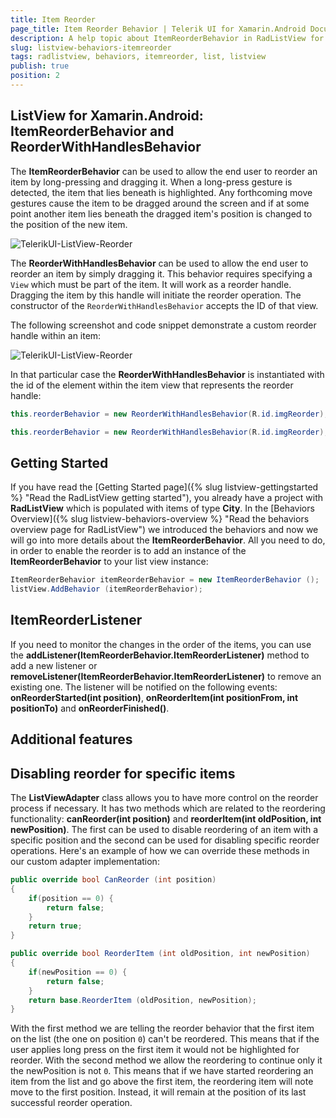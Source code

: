 ```yaml
---
title: Item Reorder
page_title: Item Reorder Behavior | Telerik UI for Xamarin.Android Documentation
description: A help topic about ItemReorderBehavior in RadListView for Android.
slug: listview-behaviors-itemreorder
tags: radlistview, behaviors, itemreorder, list, listview
publish: true
position: 2
---
```


## ListView for Xamarin.Android: ItemReorderBehavior and ReorderWithHandlesBehavior

The **ItemReorderBehavior** can be used to allow the end user to reorder an item by long-pressing and dragging it. When a long-press gesture is detected, the item that lies beneath is highlighted.
Any forthcoming move gestures cause the item to be dragged around the screen and if at some point another item lies beneath the dragged item's position is changed to the position of the new item.

![TelerikUI-ListView-Reorder](/controls/listview/behaviors/images/listview-behaviors-itemreorder-1.png "Here's how the reordered item looks like.")

The **ReorderWithHandlesBehavior** can be used to allow the end user to reorder an item by simply dragging it. This behavior requires specifying a `View` which must be part of the item. It will work as a reorder handle. Dragging the item by this handle will initiate the reorder operation. The constructor of the `ReorderWithHandlesBehavior` accepts the ID of that view.

The following screenshot and code snippet demonstrate a custom reorder handle within an item:

![TelerikUI-ListView-Reorder](/controls/listview/behaviors/images/listview-behaviors-itemreorder-handles-1.png "Here's how the reordered item looks like.")

In that particular case the **ReorderWithHandlesBehavior** is instantiated with the id of the element within the item view that represents the reorder handle:

``` Java
this.reorderBehavior = new ReorderWithHandlesBehavior(R.id.imgReorder);
```
```C#
this.reorderBehavior = new ReorderWithHandlesBehavior(R.id.imgReorder);
```

## Getting Started

If you have read the [Getting Started page]({% slug listview-gettingstarted %} "Read the RadListView getting started"), you already have a project with **RadListView** which is populated with items of type **City**. In 
the [Behaviors Overview]({% slug listview-behaviors-overview %} "Read the behaviors overview page for RadListView") we introduced the behaviors and now we will go into more details about the **ItemReorderBehavior**.
All you need to do, in order to enable the reorder is to add an instance of the **ItemReorderBehavior** to your list view instance:


```C#
ItemReorderBehavior itemReorderBehavior = new ItemReorderBehavior ();
listView.AddBehavior (itemReorderBehavior);
```

## ItemReorderListener

If you need to monitor the changes in the order of the items, you can use the **addListener(ItemReorderBehavior.ItemReorderListener)** method to add a new listener or **removeListener(ItemReorderBehavior.ItemReorderListener)**
to remove an existing one. The listener will be notified on the following events: **onReorderStarted(int position)**, **onReorderItem(int positionFrom, int positionTo)** and **onReorderFinished()**. 

## Additional features

## Disabling reorder for specific items

The **ListViewAdapter** class allows you to have more control on the reorder process if necessary. It has two methods which are related to the reordering functionality: **canReorder(int position)** and 
**reorderItem(int oldPosition, int newPosition)**. The first can be used to disable reordering of an item with a specific position and the second can be used for disabling specific reorder operations. Here's an example of
how we can override these methods in our custom adapter implementation:


```C#
public override bool CanReorder (int position)
{
	if(position == 0) {
		return false;
	}
	return true;
}

public override bool ReorderItem (int oldPosition, int newPosition)
{
	if(newPosition == 0) {
		return false;
	}
	return base.ReorderItem (oldPosition, newPosition);
}
```

With the first method we are telling the reorder behavior that the first item on the list (the one on position `0`) can't be reordered. This means that if the user applies long press on the first item it would not be 
highlighted for reorder. With the second method we allow the reordering to continue only it the newPosition is not `0`. This means that if we have started reordering an item from the list and go above the first item, 
the reordering item will note move to the first position. Instead, it will remain at the position of its last successful reorder operation.
